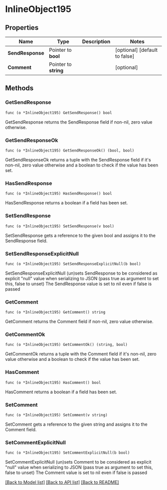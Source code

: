 # InlineObject195

## Properties

Name | Type | Description | Notes
------------ | ------------- | ------------- | -------------
**SendResponse** | Pointer to **bool** |  | [optional] [default to false]
**Comment** | Pointer to **string** |  | [optional] 

## Methods

### GetSendResponse

`func (o *InlineObject195) GetSendResponse() bool`

GetSendResponse returns the SendResponse field if non-nil, zero value otherwise.

### GetSendResponseOk

`func (o *InlineObject195) GetSendResponseOk() (bool, bool)`

GetSendResponseOk returns a tuple with the SendResponse field if it's non-nil, zero value otherwise
and a boolean to check if the value has been set.

### HasSendResponse

`func (o *InlineObject195) HasSendResponse() bool`

HasSendResponse returns a boolean if a field has been set.

### SetSendResponse

`func (o *InlineObject195) SetSendResponse(v bool)`

SetSendResponse gets a reference to the given bool and assigns it to the SendResponse field.

### SetSendResponseExplicitNull

`func (o *InlineObject195) SetSendResponseExplicitNull(b bool)`

SetSendResponseExplicitNull (un)sets SendResponse to be considered as explicit "null" value
when serializing to JSON (pass true as argument to set this, false to unset)
The SendResponse value is set to nil even if false is passed
### GetComment

`func (o *InlineObject195) GetComment() string`

GetComment returns the Comment field if non-nil, zero value otherwise.

### GetCommentOk

`func (o *InlineObject195) GetCommentOk() (string, bool)`

GetCommentOk returns a tuple with the Comment field if it's non-nil, zero value otherwise
and a boolean to check if the value has been set.

### HasComment

`func (o *InlineObject195) HasComment() bool`

HasComment returns a boolean if a field has been set.

### SetComment

`func (o *InlineObject195) SetComment(v string)`

SetComment gets a reference to the given string and assigns it to the Comment field.

### SetCommentExplicitNull

`func (o *InlineObject195) SetCommentExplicitNull(b bool)`

SetCommentExplicitNull (un)sets Comment to be considered as explicit "null" value
when serializing to JSON (pass true as argument to set this, false to unset)
The Comment value is set to nil even if false is passed

[[Back to Model list]](../README.md#documentation-for-models) [[Back to API list]](../README.md#documentation-for-api-endpoints) [[Back to README]](../README.md)


